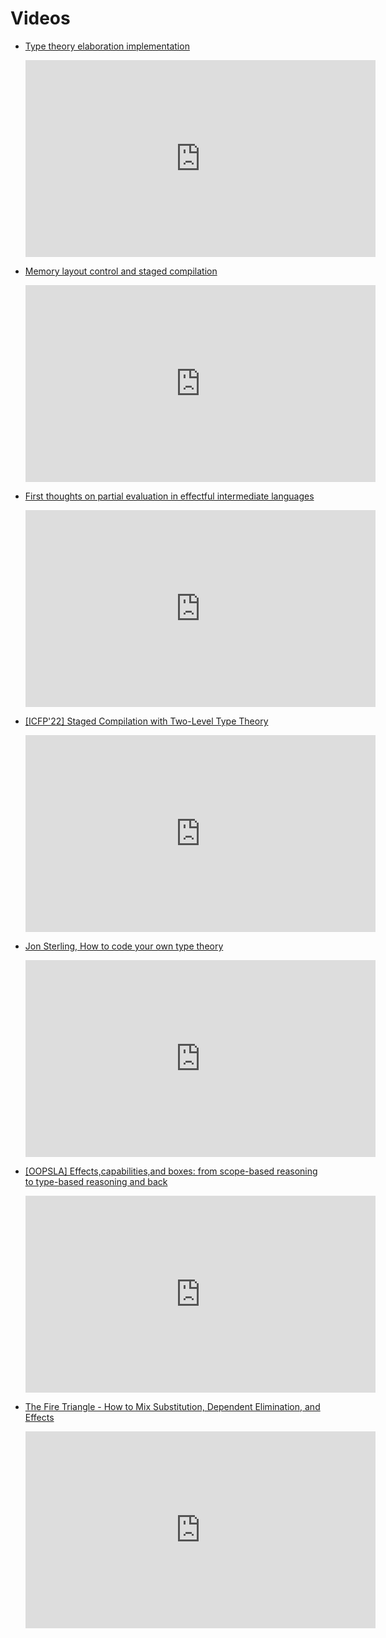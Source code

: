 # Videos

* [Type theory elaboration implementation](https://youtube.com/playlist?list=PL2ZpyLROj5FOt99f_KCxARvd1hDqKns5b)
  <iframe width="560" height="315" src="https://www.youtube.com/embed/videoseries?controls=0&amp;list=PL2ZpyLROj5FOt99f_KCxARvd1hDqKns5b" title="YouTube video player" frameborder="0" allow="accelerometer; autoplay; clipboard-write; encrypted-media; gyroscope; picture-in-picture; web-share" allowfullscreen></iframe>

* [Memory layout control and staged compilation](https://youtube.com/playlist?list=PL2ZpyLROj5FNeUJh7m6IB1wTPa75JUTzL)
  <iframe width="560" height="315" src="https://www.youtube.com/embed/videoseries?list=PL2ZpyLROj5FNeUJh7m6IB1wTPa75JUTzL" title="YouTube video player" frameborder="0" allow="accelerometer; autoplay; clipboard-write; encrypted-media; gyroscope; picture-in-picture; web-share" allowfullscreen></iframe>

* [First thoughts on partial evaluation in effectful intermediate languages](https://youtu.be/GkQqX8ZRT-s)
  <iframe width="560" height="315" src="https://www.youtube.com/embed/GkQqX8ZRT-s?controls=0" title="YouTube video player" frameborder="0" allow="accelerometer; autoplay; clipboard-write; encrypted-media; gyroscope; picture-in-picture; web-share" allowfullscreen></iframe>

* [[ICFP'22] Staged Compilation with Two-Level Type Theory](https://youtu.be/0BOQE48_qOM)
  <iframe width="560" height="315" src="https://www.youtube.com/embed/0BOQE48_qOM" title="YouTube video player" frameborder="0" allow="accelerometer; autoplay; clipboard-write; encrypted-media; gyroscope; picture-in-picture; web-share" allowfullscreen></iframe>

* [Jon Sterling, How to code your own type theory](https://youtu.be/DEj-_k2Nx6o)
  <iframe width="560" height="315" src="https://www.youtube.com/embed/DEj-_k2Nx6o" title="YouTube video player" frameborder="0" allow="accelerometer; autoplay; clipboard-write; encrypted-media; gyroscope; picture-in-picture; web-share" allowfullscreen></iframe>

* [[OOPSLA] Effects,capabilities,and boxes: from scope-based reasoning to type-based reasoning and back](https://youtu.be/P7X5Qy9KYLU)
  <iframe width="560" height="315" src="https://www.youtube.com/embed/P7X5Qy9KYLU" title="YouTube video player" frameborder="0" allow="accelerometer; autoplay; clipboard-write; encrypted-media; gyroscope; picture-in-picture; web-share" allowfullscreen></iframe>

* [The Fire Triangle - How to Mix Substitution, Dependent Elimination, and Effects](https://youtu.be/Gm54pWnQgtU)
  <iframe width="560" height="315" src="https://www.youtube.com/embed/Gm54pWnQgtU" title="YouTube video player" frameborder="0" allow="accelerometer; autoplay; clipboard-write; encrypted-media; gyroscope; picture-in-picture; web-share" allowfullscreen></iframe>
